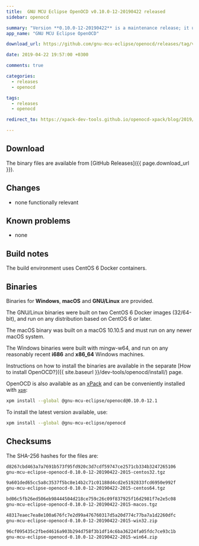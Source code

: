 ```yaml
---
title:  GNU MCU Eclipse OpenOCD v0.10.0-12-20190422 released
sidebar: openocd

summary: "Version **0.10.0-12-20190422** is a maintenance release; it updates to the latest upstream master."
app_name: "GNU MCU Eclipse OpenOCD"

download_url: https://github.com/gnu-mcu-eclipse/openocd/releases/tag/v0.10.0-12-20190422/

date: 2019-04-22 19:57:00 +0300

comments: true

categories:
  - releases
  - openocd

tags:
  - releases
  - openocd

redirect_to: https://xpack-dev-tools.github.io/openocd-xpack/blog/2019/04/22/openocd-v0-10-0-12-20190422-released

---
```


## Download

The binary files are available from [GitHub Releases]({{ page.download_url }}).

## Changes

* none functionally relevant

## Known problems

* none

## Build notes

The build environment uses CentOS 6 Docker containers.

## Binaries

Binaries for **Windows**, **macOS** and **GNU/Linux** are provided.

The GNU/Linux binaries were built on two CentOS 6 Docker images (32/64-bit),
and run on any distribution based on CentOS 6 or later.

The macOS binary was built on a macOS 10.10.5 and must run on any newer
macOS system.

The Windows binaries were built with mingw-w64, and run on any reasonably
recent **i686** and **x86_64** Windows machines.

Instructions on how to install the binaries are available in
the separate [How to install OpenOCD?]({{ site.baseurl }}/dev-tools/openocd/install/) page.

OpenOCD is also available as an
[xPack](https://www.npmjs.com/package/@gnu-mcu-eclipse/openocd) and can
be conveniently installed with [`xpm`](https://www.npmjs.com/package/xpm):

```sh
xpm install --global @gnu-mcu-eclipse/openocd@0.10.0-12.1
```

To install the latest version available, use:

```sh
xpm install --global @gnu-mcu-eclipse/openocd
```

## Checksums

The SHA-256 hashes for the files are:

```txt
d8267cbd463a7a7691b573f95fd920c3d7cdf59747ce2571cb334b3247265106
gnu-mcu-eclipse-openocd-0.10.0-12-20190422-2015-centos32.tgz

9a601ded65cc5a8c3537f5bc8e14b2c71c01188d4cd2e5192833fcd6950e992f
gnu-mcu-eclipse-openocd-0.10.0-12-20190422-2015-centos64.tgz

bd06c5fb26ed506eb98444504d218ce759c26c09f837925f16d2981f7e2e5c08
gnu-mcu-eclipse-openocd-0.10.0-12-20190422-2015-macos.tgz

48317eaec7ea8e100a676fc7e2d99a476760317d5a20d774c77ba7a1d2260dfc
gnu-mcu-eclipse-openocd-0.10.0-12-20190422-2015-win32.zip

96cf095435c2fbed4616a903b294d758f3b1df14c6ba36224fa05fdc7ce93c1b
gnu-mcu-eclipse-openocd-0.10.0-12-20190422-2015-win64.zip
```
